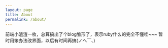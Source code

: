 ```yaml
---
layout: page
title: About
permalink: /about/
---
```


前端小渣渣一枚，总算搞出了个blog雏形了，表示ruby什么的完全不懂哇~~~
暂时用笨办法改界面，以后有时间再搞(ノへ￣、)
